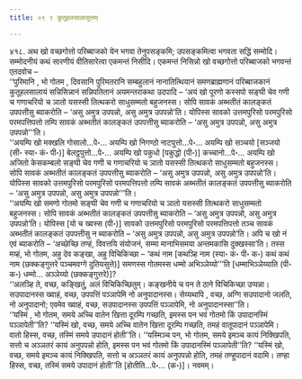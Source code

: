 ```yaml
---
title: ०९ ९ कुतूहलसालासुत्तम्

---
```


४१८. अथ खो वच्छगोत्तो परिब्बाजको येन भगवा तेनुपसङ्कमि; उपसङ्कमित्वा भगवता सद्धिं सम्मोदि। सम्मोदनीयं कथं सारणीयं वीतिसारेत्वा एकमन्तं निसीदि। एकमन्तं निसिन्नो खो वच्छगोत्तो परिब्बाजको भगवन्तं एतदवोच –  
‘‘पुरिमानि , भो गोतम , दिवसानि पुरिमतरानि सम्बहुलानं नानातित्थियानं समणब्राह्मणानं परिब्बाजकानं कुतूहलसालायं सन्निसिन्नानं सन्निपतितानं अयमन्तराकथा उदपादि – ‘अयं खो पूरणो कस्सपो सङ्घी चेव गणी च गणाचरियो च ञातो यसस्सी तित्थकरो साधुसम्मतो बहुजनस्स। सोपि सावकं अब्भतीतं कालङ्कतं उपपत्तीसु ब्याकरोति – ‘असु अमुत्र उपपन्नो, असु अमुत्र उपपन्नो’ति। योपिस्स सावको उत्तमपुरिसो परमपुरिसो परमपत्तिपत्तो तम्पि सावकं अब्भतीतं कालङ्कतं उपपत्तीसु ब्याकरोति – ‘असु अमुत्र उपपन्नो, असु अमुत्र उपपन्नो’’’ति।  
‘‘अयम्पि खो मक्खलि गोसालो…पे॰… अयम्पि खो निगण्ठो नाटपुत्तो…पे॰… अयम्पि खो सञ्चयो [सञ्जयो (सी॰ स्या॰ कं॰ पी॰)] बेलट्ठपुत्तो…पे॰… अयम्पि खो पकुधो [पकुद्धो (पी॰)] कच्चानो…पे॰… अयम्पि खो अजितो केसकम्बलो सङ्घी चेव गणी च गणाचरियो च ञातो यसस्सी तित्थकरो साधुसम्मतो बहुजनस्स। सोपि सावकं अब्भतीतं कालङ्कतं उपपत्तीसु ब्याकरोति – ‘असु अमुत्र उपपन्नो, असु अमुत्र उपपन्नो’ति। योपिस्स सावको उत्तमपुरिसो परमपुरिसो परमपत्तिपत्तो तम्पि सावकं अब्भतीतं कालङ्कतं उपपत्तीसु ब्याकरोति – ‘असु अमुत्र उपपन्नो, असु अमुत्र उपपन्नो’’’ति।  
‘‘अयम्पि खो समणो गोतमो सङ्घी चेव गणी च गणाचरियो च ञातो यसस्सी तित्थकरो साधुसम्मतो बहुजनस्स। सोपि सावकं अब्भतीतं कालङ्कतं उपपत्तीसु ब्याकरोति – ‘असु अमुत्र उपपन्नो, असु अमुत्र उपपन्नो’ति। योपिस्स [यो च ख्वस्स (पी॰)] सावको उत्तमपुरिसो परमपुरिसो परमपत्तिपत्तो तञ्च सावकं अब्भतीतं कालङ्कतं उपपत्तीसु न ब्याकरोति – ‘असु अमुत्र उपपन्नो, असु अमुत्र उपपन्नो’ति। अपि च खो नं एवं ब्याकरोति – ‘अच्छेच्छि तण्हं, विवत्तयि संयोजनं, सम्मा मानाभिसमया अन्तमकासि दुक्खस्सा’ति। तस्स मय्हं, भो गोतम, अहु देव कङ्खा, अहु विचिकिच्छा – ‘कथं नाम [कथञ्हि नाम (स्या॰ कं॰ पी॰ क॰) कथं कथं नाम (छक्कङ्गुत्तरे पञ्चमवग्गे दुतियसुत्ते)] समणस्स गोतमस्स धम्मो अभिञ्ञेय्यो’’’ति [धम्माभिञ्ञेय्याति (पी॰ क॰) धम्मो… अञ्ञेय्यो (छक्कङ्गुत्तरे)]?  
‘‘अलञ्हि ते, वच्छ, कङ्खितुं, अलं विचिकिच्छितुम्। कङ्खनीये च पन ते ठाने विचिकिच्छा उप्पन्ना। सउपादानस्स ख्वाहं, वच्छ, उपपत्तिं पञ्ञापेमि नो अनुपादानस्स। सेय्यथापि , वच्छ, अग्गि सउपादानो जलति, नो अनुपादानो; एवमेव ख्वाहं, वच्छ, सउपादानस्स उपपत्तिं पञ्ञापेमि, नो अनुपादानस्सा’’ति।  
‘‘यस्मिं , भो गोतम, समये अच्चि वातेन खित्ता दूरम्पि गच्छति, इमस्स पन भवं गोतमो किं उपादानस्मिं पञ्ञापेती’’ति? ‘‘यस्मिं खो, वच्छ, समये अच्चि वातेन खित्ता दूरम्पि गच्छति, तमहं वातूपादानं पञ्ञापेमि। वातो हिस्स, वच्छ, तस्मिं समये उपादानं होती’’ति। ‘‘यस्मिञ्च पन, भो गोतम, समये इमञ्च कायं निक्खिपति, सत्तो च अञ्ञतरं कायं अनुपपन्नो होति, इमस्स पन भवं गोतमो किं उपादानस्मिं पञ्ञापेती’’ति? ‘‘यस्मिं खो, वच्छ, समये इमञ्च कायं निक्खिपति, सत्तो च अञ्ञतरं कायं अनुपपन्नो होति, तमहं तण्हूपादानं वदामि। तण्हा हिस्स, वच्छ, तस्मिं समये उपादानं होती’’ति [होतीति…पे॰… (क॰)]। नवमम्।  

